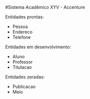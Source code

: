 #Sistema Acadêmico XYV - Accenture

Entidades prontas:

* Pessoa
* Endereco
* Telefone

Entidades em desenvolvimento:

* Aluno
* Professor
* Titulacao

Entidades zeradas:

* Publicacao
* Meio